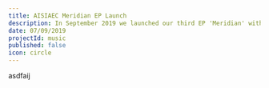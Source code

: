 ```yaml
---
title: AISIAEC Meridian EP Launch
description: In September 2019 we launched our third EP 'Meridian' with a free Gig at the village.
date: 07/09/2019
projectId: music
published: false
icon: circle
---
```



asdfaij